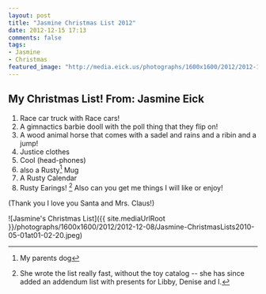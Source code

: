 ```yaml
---
layout: post
title: "Jasmine Christmas List 2012"
date: 2012-12-15 17:13
comments: false
tags: 
- Jasmine
- Christmas
featured_image: "http://media.eick.us/photographs/1600x1600/2012/2012-12-08/Jasmine-ChristmasLists2010-05-01at01-02-20.jpeg"
---
```

## My Christmas List!  From: Jasmine Eick

1. Race car truck with Race cars!
2. A gimnactics barbie dooll with the poll thing that they flip on!
3. A wood animal horse that comes with a sadel and rains and a ribin and a jump!
4. Justice clothes
5. Cool (head-phones)
6. also a Rusty[^1] Mug
7. A Rusty Calendar
8. Rusty Earings!
[^2]
Also can you get me things I will like or enjoy!

(Thank you I love you Santa and Mrs. Claus!)

![Jasmine's Christmas List]({{ site.mediaUrlRoot }}/photographs/1600x1600/2012/2012-12-08/Jasmine-ChristmasLists2010-05-01at01-02-20.jpeg)


[^1]: My parents dog

[^2]: She wrote the list really fast, without the toy catalog -- she has since added an addendum list with presents for Libby, Denise and I.
